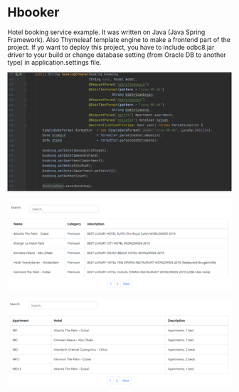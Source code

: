 # Hbooker
<p>Hotel booking service example. It was written on Java (Java Spring Framework). Also Thymeleaf template engine to make a frontend part of the project. If yo want to deploy this project, you have to include odbc8.jar driver to your build or change database setting (from Oracle DB to another type) in application.settings file.</p>
<p><img src="https://github.com/trimblen/TrimblenImgs/blob/master/scr1.png?raw=true"></img></p>
<p><img src="https://github.com/trimblen/TrimblenImgs/blob/master/scr2.png?raw=true"></img></p>
<p><img src="https://github.com/trimblen/TrimblenImgs/blob/master/scr3.png?raw=true"></img></p>
